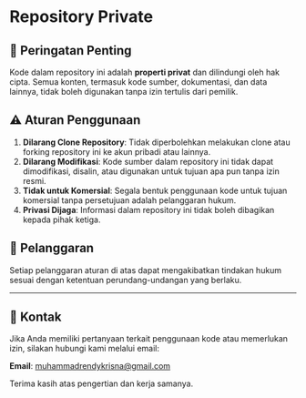 # Repository Private

## 📜 Peringatan Penting
Kode dalam repository ini adalah **properti privat** dan dilindungi oleh hak cipta. Semua konten, termasuk kode sumber, dokumentasi, dan data lainnya, tidak boleh digunakan tanpa izin tertulis dari pemilik.

## ⚠️ Aturan Penggunaan
1. **Dilarang Clone Repository**: Tidak diperbolehkan melakukan clone atau forking repository ini ke akun pribadi atau lainnya.
2. **Dilarang Modifikasi**: Kode sumber dalam repository ini tidak dapat dimodifikasi, disalin, atau digunakan untuk tujuan apa pun tanpa izin resmi.
3. **Tidak untuk Komersial**: Segala bentuk penggunaan kode untuk tujuan komersial tanpa persetujuan adalah pelanggaran hukum.
4. **Privasi Dijaga**: Informasi dalam repository ini tidak boleh dibagikan kepada pihak ketiga.

## 🚨 Pelanggaran
Setiap pelanggaran aturan di atas dapat mengakibatkan tindakan hukum sesuai dengan ketentuan perundang-undangan yang berlaku.

---

## 📧 Kontak
Jika Anda memiliki pertanyaan terkait penggunaan kode atau memerlukan izin, silakan hubungi kami melalui email:

**Email**: [muhammadrendykrisna@gmail.com](muhammadrendykrisna@gmai.com)

Terima kasih atas pengertian dan kerja samanya.
